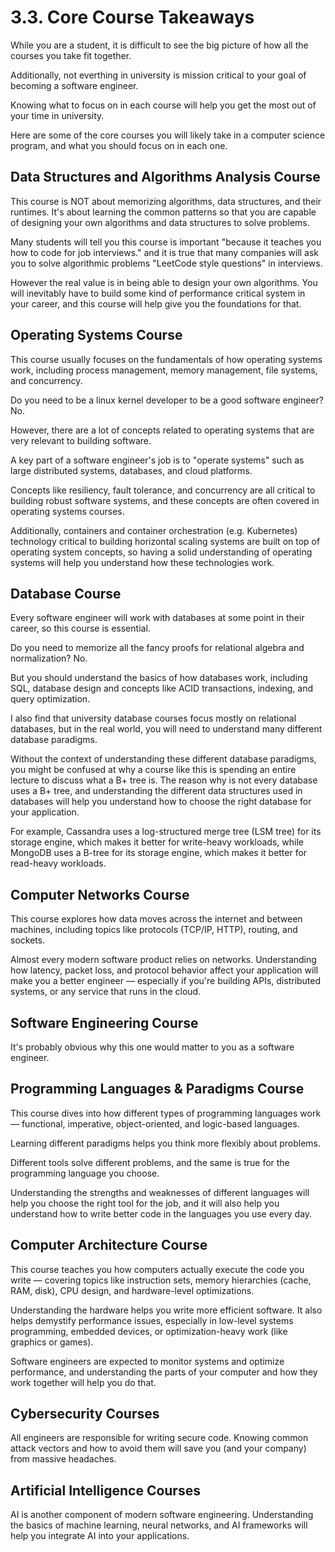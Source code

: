 # 3.3. Core Course Takeaways

While you are a student, it is difficult to see the big picture of how all the courses you take fit together.

Additionally, not everthing in university is mission critical to your goal of becoming a software engineer.

Knowing what to focus on in each course will help you get the most out of your time in university.

Here are some of the core courses you will likely take in a computer science program, and what you should focus on in each one.

## Data Structures and Algorithms Analysis Course

This course is NOT about memorizing algorithms, data structures, and their runtimes. It's about learning the common patterns so that you are capable of designing your own algorithms and data structures to solve problems.

Many students will tell you this course is important "because it teaches you how to code for job interviews." and it is true that many companies will ask you to solve algorithmic problems "LeetCode style questions" in interviews.

However the real value is in being able to design your own algorithms. You will inevitably have to build some kind of performance critical system in your career, and this course will help give you the foundations for that.

## Operating Systems Course

This course usually focuses on the fundamentals of how operating systems work, including process management, memory management, file systems, and concurrency.

Do you need to be a linux kernel developer to be a good software engineer? No.

However, there are a lot of concepts related to operating systems that are very relevant to building software.

A key part of a software engineer's job is to "operate systems" such as large distributed systems, databases, and cloud platforms.

Concepts like resiliency, fault tolerance, and concurrency are all critical to building robust software systems, and these concepts are often covered in operating systems courses.

Additionally, containers and container orchestration (e.g. Kubernetes) technology critical to building horizontal scaling systems are built on top of operating system concepts, so having a solid understanding of operating systems will help you understand how these technologies work.

## Database Course

Every software engineer will work with databases at some point in their career, so this course is essential.

Do you need to memorize all the fancy proofs for relational algebra and normalization? No.

But you should understand the basics of how databases work, including SQL, database design and concepts like ACID transactions, indexing, and query optimization.

I also find that university database courses focus mostly on relational databases, but in the real world, you will need to understand many different database paradigms.

Without the context of understanding these different database paradigms, you might be confused at why a course like this is spending an entire lecture to discuss what a B+ tree is. The reason why is not every database uses a B+ tree, and understanding the different data structures used in databases will help you understand how to choose the right database for your application.

For example, Cassandra uses a log-structured merge tree (LSM tree) for its storage engine, which makes it better for write-heavy workloads, while MongoDB uses a B-tree for its storage engine, which makes it better for read-heavy workloads.

## Computer Networks Course

This course explores how data moves across the internet and between machines, including topics like protocols (TCP/IP, HTTP), routing, and sockets.

Almost every modern software product relies on networks. Understanding how latency, packet loss, and protocol behavior affect your application will make you a better engineer — especially if you're building APIs, distributed systems, or any service that runs in the cloud.

## Software Engineering Course

It's probably obvious why this one would matter to you as a software engineer.

## Programming Languages & Paradigms Course

This course dives into how different types of programming languages work — functional, imperative, object-oriented, and logic-based languages.

Learning different paradigms helps you think more flexibly about problems.

Different tools solve different problems, and the same is true for the programming language you choose.

Understanding the strengths and weaknesses of different languages will help you choose the right tool for the job, and it will also help you understand how to write better code in the languages you use every day.

## Computer Architecture Course

This course teaches you how computers actually execute the code you write — covering topics like instruction sets, memory hierarchies (cache, RAM, disk), CPU design, and hardware-level optimizations.

Understanding the hardware helps you write more efficient software. It also helps demystify performance issues, especially in low-level systems programming, embedded devices, or optimization-heavy work (like graphics or games).

Software engineers are expected to monitor systems and optimize performance, and understanding the parts of your computer and how they work together will help you do that.

## Cybersecurity Courses

All engineers are responsible for writing secure code. Knowing common attack vectors and how to avoid them will save you (and your company) from massive headaches.

## Artificial Intelligence Courses

AI is another component of modern software engineering. Understanding the basics of machine learning, neural networks, and AI frameworks will help you integrate AI into your applications.
